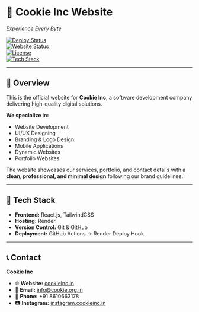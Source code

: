 # 🍪 Cookie Inc Website  
_Experience Every Byte_  

[![Deploy Status](https://img.shields.io/github/actions/workflow/status/<your-username>/<repo-name>/deploy.yml?branch=main&label=Deploy)](https://cookieinc.in)  
[![Website Status](https://img.shields.io/website?url=https%3A%2F%2Fcookieinc.in)](https://cookieinc.in)  
[![License](https://img.shields.io/badge/License-MIT-green.svg)](LICENSE)  
[![Tech Stack](https://img.shields.io/badge/Tech%20Stack-HTML%2C%20CSS%2C%20JS%2C%20Tailwind-blue)](#-tech-stack)  

---

## 📌 Overview  
This is the official website for **Cookie Inc**, a software development company delivering high-quality digital solutions.  

**We specialize in:**  
- Website Development  
- UI/UX Designing  
- Branding & Logo Design  
- Mobile Applications  
- Dynamic Websites  
- Portfolio Websites  

The website showcases our services, portfolio, and contact details with a **clean, professional, and minimal design** following our brand guidelines.  

---

## 🚀 Tech Stack  
- **Frontend:** React.js, TailwindCSS  
- **Hosting:** Render  
- **Version Control:** Git & GitHub  
- **Deployment:** GitHub Actions → Render Deploy Hook  

---




## 📞 Contact  
**Cookie Inc**  

- 🌐 **Website:** [cookieinc.in](https://cookieinc.in)  
- 📧 **Email:** [info@cookie.org.in](mailto:info@cookie.org.in)  
- 📱 **Phone:** +91 8610663178  
- 📷 **Instagram:** [instagram.cookieinc.in](https://instagram.cookieinc.in)  
